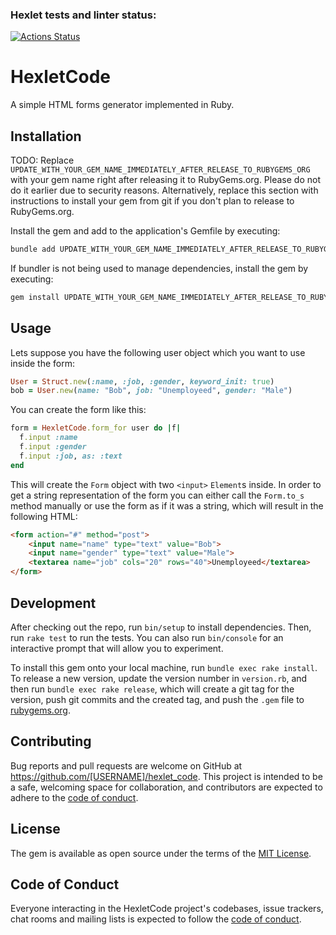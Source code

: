 ### Hexlet tests and linter status:
[![Actions Status](https://github.com/victor24k/rails-project-63/actions/workflows/hexlet-check.yml/badge.svg)](https://github.com/victor24k/rails-project-63/actions)

# HexletCode

A simple HTML forms generator implemented in Ruby.

## Installation

TODO: Replace `UPDATE_WITH_YOUR_GEM_NAME_IMMEDIATELY_AFTER_RELEASE_TO_RUBYGEMS_ORG` with your gem name right after releasing it to RubyGems.org. Please do not do it earlier due to security reasons. Alternatively, replace this section with instructions to install your gem from git if you don't plan to release to RubyGems.org.

Install the gem and add to the application's Gemfile by executing:

```bash
bundle add UPDATE_WITH_YOUR_GEM_NAME_IMMEDIATELY_AFTER_RELEASE_TO_RUBYGEMS_ORG
```

If bundler is not being used to manage dependencies, install the gem by executing:

```bash
gem install UPDATE_WITH_YOUR_GEM_NAME_IMMEDIATELY_AFTER_RELEASE_TO_RUBYGEMS_ORG
```

## Usage

Lets suppose you have the following user object which you want to use inside the form:
```Ruby
User = Struct.new(:name, :job, :gender, keyword_init: true)
bob = User.new(name: "Bob", job: "Unemployeed", gender: "Male")
```
You can create the form like this:
```Ruby
form = HexletCode.form_for user do |f|
  f.input :name
  f.input :gender
  f.input :job, as: :text
end
```
This will create the `Form` object with two `<input>` `Element`s inside. In order to get a string representation of the form you can either call the `Form.to_s` method manually or use the form as if it was a string, which will result in the following HTML:
```HTML
<form action="#" method="post">
    <input name="name" type="text" value="Bob">
    <input name="gender" type="text" value="Male">
    <textarea name="job" cols="20" rows="40">Unemployeed</textarea>
</form>
```

## Development

After checking out the repo, run `bin/setup` to install dependencies. Then, run `rake test` to run the tests. You can also run `bin/console` for an interactive prompt that will allow you to experiment.

To install this gem onto your local machine, run `bundle exec rake install`. To release a new version, update the version number in `version.rb`, and then run `bundle exec rake release`, which will create a git tag for the version, push git commits and the created tag, and push the `.gem` file to [rubygems.org](https://rubygems.org).

## Contributing

Bug reports and pull requests are welcome on GitHub at https://github.com/[USERNAME]/hexlet_code. This project is intended to be a safe, welcoming space for collaboration, and contributors are expected to adhere to the [code of conduct](https://github.com/[USERNAME]/hexlet_code/blob/main/CODE_OF_CONDUCT.md).

## License

The gem is available as open source under the terms of the [MIT License](https://opensource.org/licenses/MIT).

## Code of Conduct

Everyone interacting in the HexletCode project's codebases, issue trackers, chat rooms and mailing lists is expected to follow the [code of conduct](https://github.com/[USERNAME]/hexlet_code/blob/main/CODE_OF_CONDUCT.md).
